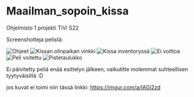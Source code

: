 # Maailman_sopoin_kissa
Ohjelmisto 1 projekti TiVi S22


Screenshotteja pelistä:

![Ohjeet](https://imgur.com/twVnRy1)
![Kissan olinpaikan vinkki](https://imgur.com/U5MNcJi)
![Kissa inventoryssä](https://imgur.com/HH2pgbV)
![Ei voittoa](https://imgur.com/fPy7MKy)
![Peli voitettu](https://imgur.com/bg81EOY)
![Pistetaulukko](https://imgur.com/qgFtmMg)

Ei päivitetty peliä enää esittelyn jälkeen, vaikutitte molemmat suhteellisen tyytyväisiltä :D

jos kuvat ei toimi niin tässä linkki: https://imgur.com/a/IAGi2zd
